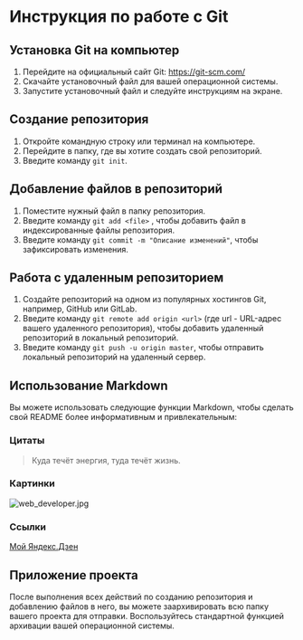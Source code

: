 # Инструкция по работе с Git

## Установка Git на компьютер

1. Перейдите на официальный сайт Git: https://git-scm.com/
2. Скачайте установочный файл для вашей операционной системы.
3. Запустите установочный файл и следуйте инструкциям на экране.

## Создание репозитория

1. Откройте командную строку или терминал на компьютере.
2. Перейдите в папку, где вы хотите создать свой репозиторий.
3. Введите команду `git init`.

## Добавление файлов в репозиторий

1. Поместите нужный файл в папку репозитория.
2. Введите команду `git add <file>` , чтобы добавить файл в индексированные файлы репозитория.
3. Введите команду `git commit -m "Описание изменений"`, чтобы зафиксировать изменения.

## Работа с удаленным репозиторием

1. Создайте репозиторий на одном из популярных хостингов Git, например, GitHub или GitLab.
2. Введите команду `git remote add origin <url>` (где url - URL-адрес вашего удаленного репозитория), чтобы добавить удаленный репозиторий в локальный репозиторий.
3. Введите команду `git push -u origin master`, чтобы отправить локальный репозиторий на удаленный сервер.

## Использование Markdown

Вы можете использовать следующие функции Markdown, чтобы сделать свой README более информативным и привлекательным:

### Цитаты

> Куда течёт энергия, туда течёт жизнь.

### Картинки

![web_developer.jpg](./img/web_developer.jpg)

### Ссылки

[Мой Яндекс.Дзен](https://dzen.ru/vlogizarabotokmusic?share_to=link)

## Приложение проекта

После выполнения всех действий по созданию репозитория и добавлению файлов в него, вы можете заархивировать всю папку вашего проекта для отправки. Воспользуйтесь стандартной функцией архивации вашей операционной системы.